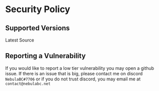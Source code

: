 # Security Policy

## Supported Versions

Latest Source

## Reporting a Vulnerability

If you would like to report a low tier vulnerability you may open a github issue. If there is an issue that is big, please contact me on discord `NebulaBC#7706` or if you do not trust discord, you may email me at `contact@nebulabc.net`
